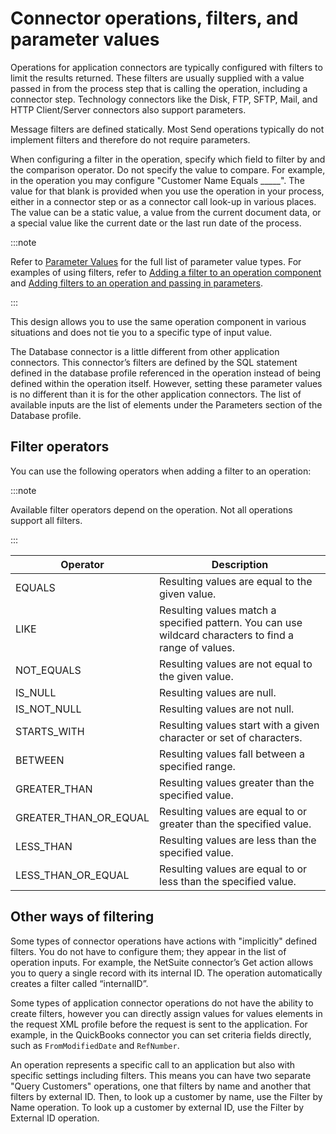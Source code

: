 # Connector operations, filters, and parameter values

<head>
  <meta name="guidename" content="Integration"/>
  <meta name="context" content="GUID-34d5ca37-6a21-43b6-a6f0-b2c165f7fd7f"/>
</head>

Operations for application connectors are typically configured with filters to limit the results returned. These filters are usually supplied with a value passed in from the process step that is calling the operation, including a connector step. Technology connectors like the Disk, FTP, SFTP, Mail, and HTTP Client/Server connectors also support parameters.

Message filters are defined statically. Most Send operations typically do not implement filters and therefore do not require parameters.

When configuring a filter in the operation, specify which field to filter by and the comparison operator. Do not specify the value to compare. For example, in the operation you may configure "Customer Name Equals \_\_\_\_\_". The value for that blank is provided when you use the operation in your process, either in a connector step or as a connector call look-up in various places. The value can be a static value, a value from the current document data, or a special value like the current date or the last run date of the process.

:::note

Refer to [Parameter Values](./c-atm-Parameter_Values_23a1eb13-d83b-423e-adf1-d78db4a1fbbd.md) for the full list of parameter value types. For examples of using filters, refer to [Adding a filter to an operation component](./t-atm-Adding_a_filter_to_an_operation_component_2adcb007-2973-4f0f-8762-06d4bb116f03.md) and [Adding filters to an operation and passing in parameters](./t-atm-Adding_filters_to_operation_and_passing_parameters_b194bd5e-9caf-47e5-bfd7-e2652fae5877.md).

:::

This design allows you to use the same operation component in various situations and does not tie you to a specific type of input value.

The Database connector is a little different from other application connectors. This connector’s filters are defined by the SQL statement defined in the database profile referenced in the operation instead of being defined within the operation itself. However, setting these parameter values is no different than it is for the other application connectors. The list of available inputs are the list of elements under the Parameters section of the Database profile.

## Filter operators

You can use the following operators when adding a filter to an operation:

:::note

Available filter operators depend on the operation. Not all operations support all filters.

:::

| Operator | Description |
| --- | --- |
| EQUALS | Resulting values are equal to the given value. |
| LIKE | Resulting values match a specified pattern. You can use wildcard characters to find a range of values. |
| NOT_EQUALS | Resulting values are not equal to the given value. |
| IS_NULL | Resulting values are null. |
| IS_NOT_NULL | Resulting values are not null. |
| STARTS_WITH | Resulting values start with a given character or set of characters. |
| BETWEEN | Resulting values fall between a specified range. |
| GREATER_THAN | Resulting values greater than the specified value. |
| GREATER_THAN_OR_EQUAL | Resulting values are equal to or greater than the specified value. |
| LESS_THAN | Resulting values are less than the specified value. |
| LESS_THAN_OR_EQUAL | Resulting values are equal to or less than the specified value. |

## Other ways of filtering

Some types of connector operations have actions with "implicitly" defined filters. You do not have to configure them; they appear in the list of operation inputs. For example, the NetSuite connector’s Get action allows you to query a single record with its internal ID. The operation automatically creates a filter called “internalID”.

Some types of application connector operations do not have the ability to create filters, however you can directly assign values for values elements in the request XML profile before the request is sent to the application. For example, in the QuickBooks connector you can set criteria fields directly, such as `FromModifiedDate` and `RefNumber`.

An operation represents a specific call to an application but also with specific settings including filters. This means you can have two separate "Query Customers" operations, one that filters by name and another that filters by external ID. Then, to look up a customer by name, use the Filter by Name operation. To look up a customer by external ID, use the Filter by External ID operation.